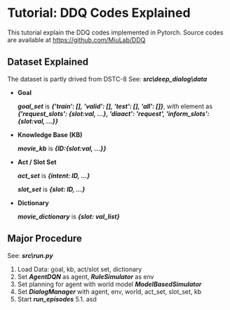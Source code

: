 # Tutorial: DDQ Codes Explained
  This tutorial explain the DDQ codes implemented in Pytorch.
  Source codes are available at https://github.com/MiuLab/DDQ

## Dataset Explained
  The dataset is partly drived from DSTC-8
  See: ***src\deep_dialog\data***
  
  * **Goal** 

      ***goal_set*** is ***{'train': [], 'valid': [], 'test': [], 'all': []}***, 
      with element as ***{'request_slots': {slot:val, ...}, 'diaact': 'request', 'inform_slots': {slot:val, ...}}***

  * **Knowledge Base (KB)** 
      
      ***movie_kb*** is ***{ID:{slot:val, ...}}***
  
  * **Act / Slot Set** 
  
      ***act_set*** is ***{intent: ID, ...}***
      
      ***slot_set*** is ***{slot: ID, ...}***

  * **Dictionary**
      
      ***movie_dictionary*** is ***{slot: val_list}***

## Major Procedure
  See: ***src\run.py***
  
  1. Load Data: goal, kb, act/slot set, dictionary
  2. Set ***AgentDQN*** as agent, ***RuleSimulator*** as env  
  3. Set planning for agent with world model ***ModelBasedSimulator***
  4. Set ***DialogManager*** with agent, env, world, act_set, slot_set, kb
  5. Start ***run_episodes***
    5.1. asd
